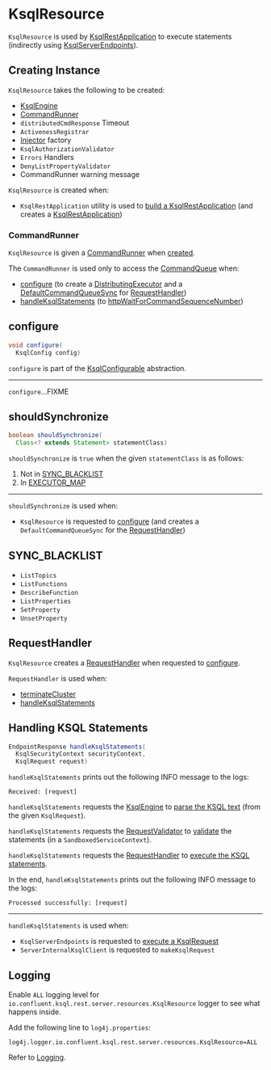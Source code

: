 # KsqlResource

`KsqlResource` is used by [KsqlRestApplication](KsqlRestApplication.md#ksqlResource) to execute statements (indirectly using [KsqlServerEndpoints](KsqlServerEndpoints.md#ksqlResource)).

## Creating Instance

`KsqlResource` takes the following to be created:

* <span id="ksqlEngine"> [KsqlEngine](../KsqlEngine.md)
* [CommandRunner](#commandRunner)
* <span id="distributedCmdResponseTimeout"> `distributedCmdResponse` Timeout
* <span id="activenessRegistrar"> `ActivenessRegistrar`
* <span id="injectorFactory"> [Injector](../Injector.md) factory
* <span id="authorizationValidator"> `KsqlAuthorizationValidator`
* <span id="errorHandler"> `Errors` Handlers
* <span id="denyListPropertyValidator"> `DenyListPropertyValidator`
* <span id="commandRunnerWarning"> CommandRunner warning message

`KsqlResource` is created when:

* `KsqlRestApplication` utility is used to [build a KsqlRestApplication](KsqlRestApplication.md#buildApplication) (and creates a [KsqlRestApplication](KsqlRestApplication.md#ksqlResource))

### <span id="commandRunner"> CommandRunner

`KsqlResource` is given a [CommandRunner](CommandRunner.md) when [created](#creating-instance).

The `CommandRunner` is used only to access the [CommandQueue](CommandRunner.md#getCommandQueue) when:

* [configure](#configure) (to create a [DistributingExecutor](DistributingExecutor.md) and a [DefaultCommandQueueSync](DefaultCommandQueueSync.md) for [RequestHandler](RequestHandler.md))
* [handleKsqlStatements](#handleKsqlStatements) (to [httpWaitForCommandSequenceNumber](CommandStoreUtil.md#httpWaitForCommandSequenceNumber))

## <span id="configure"> configure

```java
void configure(
  KsqlConfig config)
```

`configure` is part of the [KsqlConfigurable](KsqlConfigurable.md#configure) abstraction.

---

`configure`...FIXME

## <span id="shouldSynchronize"> shouldSynchronize

```java
boolean shouldSynchronize(
  Class<? extends Statement> statementClass)
```

`shouldSynchronize` is `true` when the given `statementClass` is as follows:

1. Not in [SYNC_BLACKLIST](#SYNC_BLACKLIST)
1. In [EXECUTOR_MAP](CustomExecutors.md#EXECUTOR_MAP)

---

`shouldSynchronize` is used when:

* `KsqlResource` is requested to [configure](#configure) (and creates a `DefaultCommandQueueSync` for the [RequestHandler](#handler))

## <span id="SYNC_BLACKLIST"> SYNC_BLACKLIST

* `ListTopics`
* `ListFunctions`
* `DescribeFunction`
* `ListProperties`
* `SetProperty`
* `UnsetProperty`

## <span id="handler"> RequestHandler

`KsqlResource` creates a [RequestHandler](RequestHandler.md) when requested to [configure](#configure).

`RequestHandler` is used when:

* [terminateCluster](#terminateCluster)
* [handleKsqlStatements](#handleKsqlStatements)

## <span id="handleKsqlStatements"> Handling KSQL Statements

```java
EndpointResponse handleKsqlStatements(
  KsqlSecurityContext securityContext,
  KsqlRequest request)
```

`handleKsqlStatements` prints out the following INFO message to the logs:

```text
Received: [request]
```

`handleKsqlStatements` requests the [KsqlEngine](#ksqlEngine) to [parse the KSQL text](../KsqlEngine.md#parse) (from the given `KsqlRequest`).

`handleKsqlStatements` requests the [RequestValidator](#validator) to [validate](RequestValidator.md#validate) the statements (in a `SandboxedServiceContext`).

`handleKsqlStatements` requests the [RequestHandler](#handler) to [execute the KSQL statements](RequestHandler.md#execute).

In the end, `handleKsqlStatements` prints out the following INFO message to the logs:

```text
Processed successfully: [request]
```

---

`handleKsqlStatements` is used when:

* `KsqlServerEndpoints` is requested to [execute a KsqlRequest](KsqlServerEndpoints.md#executeKsqlRequest)
* `ServerInternalKsqlClient` is requested to `makeKsqlRequest`

## Logging

Enable `ALL` logging level for `io.confluent.ksql.rest.server.resources.KsqlResource` logger to see what happens inside.

Add the following line to `log4j.properties`:

```text
log4j.logger.io.confluent.ksql.rest.server.resources.KsqlResource=ALL
```

Refer to [Logging](../logging.md).
